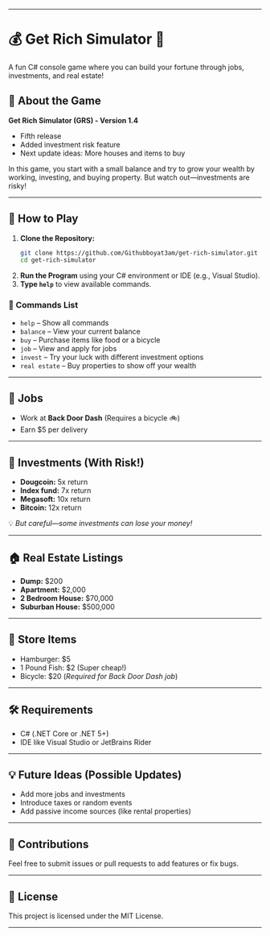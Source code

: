

---

# 💰 Get Rich Simulator 🤑  
A fun C# console game where you can build your fortune through jobs, investments, and real estate!

## 📝 About the Game  
**Get Rich Simulator (GRS) - Version 1.4**  
- Fifth release  
- Added investment risk feature  
- Next update ideas: More houses and items to buy

In this game, you start with a small balance and try to grow your wealth by working, investing, and buying property. But watch out—investments are risky!

---

## 🚀 How to Play  
1. **Clone the Repository:**  
   ```bash
   git clone https://github.com/Githubboyat3am/get-rich-simulator.git
   cd get-rich-simulator
   ```
2. **Run the Program** using your C# environment or IDE (e.g., Visual Studio).  
3. **Type `help`** to view available commands.  

### 📜 Commands List  
- `help` – Show all commands  
- `balance` – View your current balance  
- `buy` – Purchase items like food or a bicycle  
- `job` – View and apply for jobs  
- `invest` – Try your luck with different investment options  
- `real estate` – Buy properties to show off your wealth  

---

## 💼 Jobs  
- Work at **Back Door Dash** (Requires a bicycle 🚲)  
- Earn $5 per delivery  

---

## 💸 Investments (With Risk!)  
- **Dougcoin:** 5x return  
- **Index fund:** 7x return  
- **Megasoft:** 10x return  
- **Bitcoin:** 12x return  

💡 *But careful—some investments can lose your money!*  

---

## 🏠 Real Estate Listings  
- **Dump:** $200  
- **Apartment:** $2,000  
- **2 Bedroom House:** $70,000
- **Suburban House:** $500,000  

---

## 🛒 Store Items  
- Hamburger: $5  
- 1 Pound Fish: $2 (Super cheap!)  
- Bicycle: $20 (*Required for Back Door Dash job*)  

---

## 🛠️ Requirements  
- C# (.NET Core or .NET 5+)  
- IDE like Visual Studio or JetBrains Rider  

---

## 💡 Future Ideas (Possible Updates)  
- Add more jobs and investments  
- Introduce taxes or random events  
- Add passive income sources (like rental properties)  

---

## 🙌 Contributions  
Feel free to submit issues or pull requests to add features or fix bugs.  

---

## 📜 License  
This project is licensed under the MIT License.  

---

